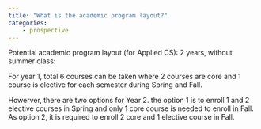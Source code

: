 ```yaml
---
title: "What is the academic program layout?"
categories:
    - prospective
---
```

Potential academic program layout (for Applied CS):
2 years, without summer class:

For year 1, total 6 courses can be taken where 2 courses are core and 1 course is elective for each semester during Spring and Fall. 

Howerver, there are two options for Year 2. the option 1 is  to enroll 1 and 2 elective courses in Spring and only 1 core course is needed to enroll in Fall. As option 2, it is required to enroll 2 core and 1 elective course in  Fall.
